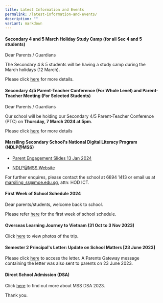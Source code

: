 ```yaml
---
title: Latest Information and Events
permalink: /latest-information-and-events/
description: ""
variant: markdown
---
```

####  Secondary 4 and 5 March Holiday Study Camp (for all Sec 4 and 5 students)

Dear Parents / Guardians

The Secondary 4 &amp; 5 students will be having a study camp during the March holidays (12 March).

Please click [here](/files/2024_March_Study_Camp_Final.pdf) for more details.

#### Secondary 4/5 Parent-Teacher Conference (For Whole Level) and Parent-Teacher Meeting (For Selected Students)

Dear Parents / Guardians

Our school will be holding our Secondary 4/5 Parent-Teacher Conference (PTC) on **Thursday, 7 March 2024 at 5pm**.

Please click [here](/files/Principal_letter_Sec_4___5_PTC.pdf) for more details


#### Marsiling Secondary School's National Digital Literacy Program (NDLP@MSS) 

* [Parent Engagement Slides 13 Jan 2024](/files/PDLP/IP1___Parent_Engagement_Deck_2024_Final.pdf)

* [NDLP@MSS Website](https://marsilingsec.moe.edu.sg/national-digital-literacy-program-ndpl-marsiling-secondary-school/)


For further enquires, please contact the school at 6894 1413 or email us at marsiling_ss@moe.edu.sg, attn: HOD ICT.



#### First Week of School Schedule 2024

Dear parents/students,
welcome back to school. <br>

Please refer [here](/files/2024_First_Week_Schedule.pdf) for the first week of school schedule.

#### Overseas Learning Journey to Vietnam (31 Oct to 3 Nov 2023)

Click [here](https://go.gov.sg/mss-vietnam-singapore-2023)  to view photos of the trip.

####   Semester 2 Principal's Letter: Update on School Matters [23 June 2023]

Please click [here](/files/Letters/letter-to-parents-23-june-2023.pdf) to access the letter. A Parents Gateway message containing the letter was also sent to parents on 23 June 2023.

####   Direct School Admission (DSA)

Click [here](https://marsilingsec.moe.edu.sg/dsa/) to find out more about MSS DSA 2023.

Thank you.